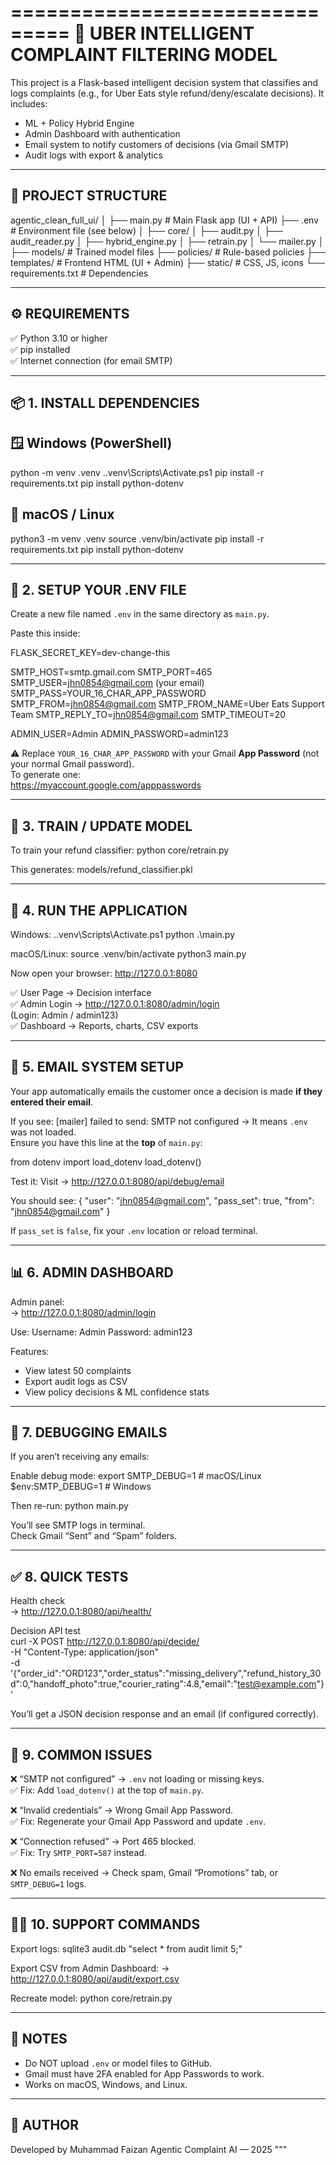 ===============================
🧠 UBER INTELLIGENT COMPLAINT FILTERING MODEL
===============================

This project is a Flask-based intelligent decision system that classifies and logs complaints (e.g., for Uber Eats style refund/deny/escalate decisions). 
It includes:
- ML + Policy Hybrid Engine
- Admin Dashboard with authentication
- Email system to notify customers of decisions (via Gmail SMTP)
- Audit logs with export & analytics

-----------------------------------
📁 PROJECT STRUCTURE
-----------------------------------

agentic_clean_full_ui/
│
├── main.py                # Main Flask app (UI + API)
├── .env                   # Environment file (see below)
│
├── core/
│   ├── audit.py
│   ├── audit_reader.py
│   ├── hybrid_engine.py
│   ├── retrain.py
│   └── mailer.py
│
├── models/                # Trained model files
├── policies/              # Rule-based policies
├── templates/             # Frontend HTML (UI + Admin)
├── static/                # CSS, JS, icons
└── requirements.txt       # Dependencies

-----------------------------------
⚙️ REQUIREMENTS
-----------------------------------

✅ Python 3.10 or higher  
✅ pip installed  
✅ Internet connection (for email SMTP)

-----------------------------------
📦 1. INSTALL DEPENDENCIES
-----------------------------------

🪟 Windows (PowerShell)
-----------------------
python -m venv .venv
.\.venv\Scripts\Activate.ps1
pip install -r requirements.txt
pip install python-dotenv

🍎 macOS / Linux
----------------
python3 -m venv .venv
source .venv/bin/activate
pip install -r requirements.txt
pip install python-dotenv

-----------------------------------
🔐 2. SETUP YOUR .ENV FILE
-----------------------------------

Create a new file named `.env` in the same directory as `main.py`.

Paste this inside:

FLASK_SECRET_KEY=dev-change-this

SMTP_HOST=smtp.gmail.com
SMTP_PORT=465
SMTP_USER=jhn0854@gmail.com (your email)
SMTP_PASS=YOUR_16_CHAR_APP_PASSWORD
SMTP_FROM=jhn0854@gmail.com
SMTP_FROM_NAME=Uber Eats Support Team
SMTP_REPLY_TO=jhn0854@gmail.com
SMTP_TIMEOUT=20

ADMIN_USER=Admin
ADMIN_PASSWORD=admin123

⚠️ Replace `YOUR_16_CHAR_APP_PASSWORD` with your Gmail **App Password** (not your normal Gmail password).  
To generate one:  
https://myaccount.google.com/apppasswords

-----------------------------------
🧠 3. TRAIN / UPDATE MODEL
-----------------------------------

To train your refund classifier:
python core/retrain.py

This generates:
models/refund_classifier.pkl

-----------------------------------
🚀 4. RUN THE APPLICATION
-----------------------------------

Windows:
.\.venv\Scripts\Activate.ps1
python .\main.py

macOS/Linux:
source .venv/bin/activate
python3 main.py

Now open your browser:
http://127.0.0.1:8080

✅ User Page → Decision interface  
✅ Admin Login → http://127.0.0.1:8080/admin/login  
(Login: Admin / admin123)  
✅ Dashboard → Reports, charts, CSV exports

-----------------------------------
📧 5. EMAIL SYSTEM SETUP
-----------------------------------

Your app automatically emails the customer once a decision is made **if they entered their email**.

If you see:
[mailer] failed to send: SMTP not configured
→ It means `.env` was not loaded.  
Ensure you have this line at the **top** of `main.py`:

from dotenv import load_dotenv
load_dotenv()

Test it:
Visit → http://127.0.0.1:8080/api/debug/email

You should see:
{
  "user": "jhn0854@gmail.com",
  "pass_set": true,
  "from": "jhn0854@gmail.com"
}

If `pass_set` is `false`, fix your `.env` location or reload terminal.

-----------------------------------
📊 6. ADMIN DASHBOARD
-----------------------------------

Admin panel:  
→ http://127.0.0.1:8080/admin/login

Use:
Username: Admin
Password: admin123

Features:
- View latest 50 complaints
- Export audit logs as CSV
- View policy decisions & ML confidence stats

-----------------------------------
🧰 7. DEBUGGING EMAILS
-----------------------------------

If you aren’t receiving any emails:

Enable debug mode:
export SMTP_DEBUG=1     # macOS/Linux
$env:SMTP_DEBUG=1       # Windows

Then re-run:
python main.py

You’ll see SMTP logs in terminal.  
Check Gmail “Sent” and “Spam” folders.

-----------------------------------
✅ 8. QUICK TESTS
-----------------------------------

Health check  
→ http://127.0.0.1:8080/api/health/

Decision API test  
curl -X POST http://127.0.0.1:8080/api/decide/ \
  -H "Content-Type: application/json" \
  -d '{"order_id":"ORD123","order_status":"missing_delivery","refund_history_30d":0,"handoff_photo":true,"courier_rating":4.8,"email":"test@example.com"}'

You’ll get a JSON decision response and an email (if configured correctly).

-----------------------------------
🧠 9. COMMON ISSUES
-----------------------------------

❌ “SMTP not configured” → `.env` not loading or missing keys.  
✅ Fix: Add `load_dotenv()` at the top of `main.py`.

❌ “Invalid credentials” → Wrong Gmail App Password.  
✅ Fix: Regenerate your Gmail App Password and update `.env`.

❌ “Connection refused” → Port 465 blocked.  
✅ Fix: Try `SMTP_PORT=587` instead.

❌ No emails received → Check spam, Gmail “Promotions” tab, or `SMTP_DEBUG=1` logs.

-----------------------------------
👨‍💻 10. SUPPORT COMMANDS
-----------------------------------

Export logs:
sqlite3 audit.db "select * from audit limit 5;"

Export CSV from Admin Dashboard:
→ http://127.0.0.1:8080/api/audit/export.csv

Recreate model:
python core/retrain.py

-----------------------------------
🚧 NOTES
-----------------------------------
- Do NOT upload `.env` or model files to GitHub.
- Gmail must have 2FA enabled for App Passwords to work.
- Works on macOS, Windows, and Linux.

-----------------------------------
🧠 AUTHOR
-----------------------------------
Developed by Muhammad Faizan 
Agentic Complaint AI — 2025
"""

